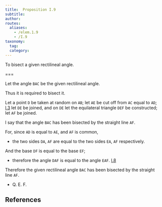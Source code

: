 ```yaml
---
title:  Proposition I.9
subtitle: 
author:
routes:
  aliases:
    - /elem.1.9
    - /I.9
taxonomy:
  tag:
  category:
---
```


To bisect a given rectilineal angle.

===

Let the angle `BAC` be the given rectilineal angle.

Thus it is required to bisect it.

Let a point `D` be taken at random on `AB`; let `AE` be cut off from `AC` equal to `AD`; [I.3] let `DE` be joined, and on `DE` let the equilateral triangle `DEF` be constructed; let `AF` be joined. 

I say that the angle `BAC` has been bisected by the straight line `AF`.

For, since `AD` is equal to `AE`, and `AF` is common, 

- the two sides `DA`, `AF` are equal to the two sides `EA`, `AF` respectively.

And the base `DF` is equal to the base `EF`; 

- therefore the angle `DAF` is equal to the angle `EAF`. [I.8]

Therefore the given rectilineal angle `BAC` has been bisected by the straight line `AF`.

- Q. E. F.

## References

[I.3]: /elem.1.3 "Book 1 - Proposition 3"
[I.8]: /elem.1.8 "Book 1 - Proposition 8"

